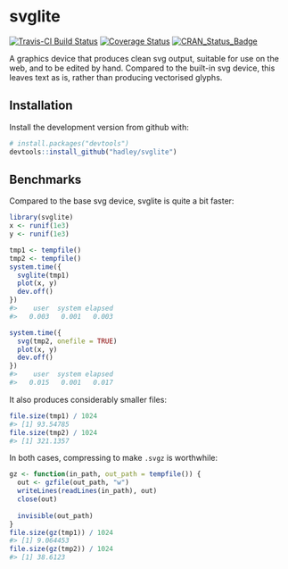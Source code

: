 svglite
==========

[![Travis-CI Build Status](https://travis-ci.org/hadley/svglite.svg?branch=master)](https://travis-ci.org/hadley/svglite) [![Coverage Status](https://img.shields.io/codecov/c/github/hadley/svglite/master.svg)](https://codecov.io/github/hadley/svglite?branch=master) [![CRAN\_Status\_Badge](http://www.r-pkg.org/badges/version/svglite)](http://cran.r-project.org/package=svglite)

A graphics device that produces clean svg output, suitable for use on the web, and to be edited by hand. Compared to the built-in svg device, this leaves text as is, rather than producing vectorised glyphs.

Installation
------------

Install the development version from github with:

``` r
# install.packages("devtools")
devtools::install_github("hadley/svglite")
```

Benchmarks
----------

Compared to the base svg device, svglite is quite a bit faster:

``` r
library(svglite)
x <- runif(1e3)
y <- runif(1e3)

tmp1 <- tempfile()
tmp2 <- tempfile()
system.time({
  svglite(tmp1)
  plot(x, y)
  dev.off()
})
#>    user  system elapsed 
#>   0.003   0.001   0.003 

system.time({
  svg(tmp2, onefile = TRUE)
  plot(x, y)
  dev.off()
})
#>    user  system elapsed 
#>   0.015   0.001   0.017 
```

It also produces considerably smaller files:

``` r
file.size(tmp1) / 1024
#> [1] 93.54785
file.size(tmp2) / 1024
#> [1] 321.1357
```

In both cases, compressing to make `.svgz` is worthwhile:

``` r
gz <- function(in_path, out_path = tempfile()) {
  out <- gzfile(out_path, "w")
  writeLines(readLines(in_path), out)
  close(out)
  
  invisible(out_path)
}
file.size(gz(tmp1)) / 1024
#> [1] 9.064453
file.size(gz(tmp2)) / 1024
#> [1] 38.6123
```
